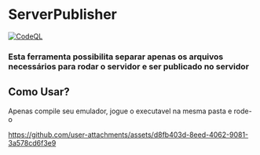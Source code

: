 # ServerPublisher
[![CodeQL](https://github.com/AoShinRO/ServerPublisher/actions/workflows/github-code-scanning/codeql/badge.svg)](https://github.com/AoShinRO/ServerPublisher/actions/workflows/github-code-scanning/codeql)
### Esta ferramenta possibilita separar apenas os arquivos necessários para rodar o servidor e ser publicado no servidor

## Como Usar?
Apenas compile seu emulador, jogue o executavel na mesma pasta e rode-o


https://github.com/user-attachments/assets/d8fb403d-8eed-4062-9081-3a578cd6f3e9

